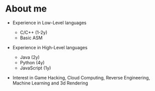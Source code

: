 # About me
- Experience in Low-Level languages
  - C/C++ (1-2y)
  - Basic ASM
- Experience in High-Level languages
  - Java (2y)
  - Python (4y)
  - JavaScript (1y)

- Interest in Game Hacking, Cloud Computing, Reverse Engineering, Machine Learning and 3d Rendering
